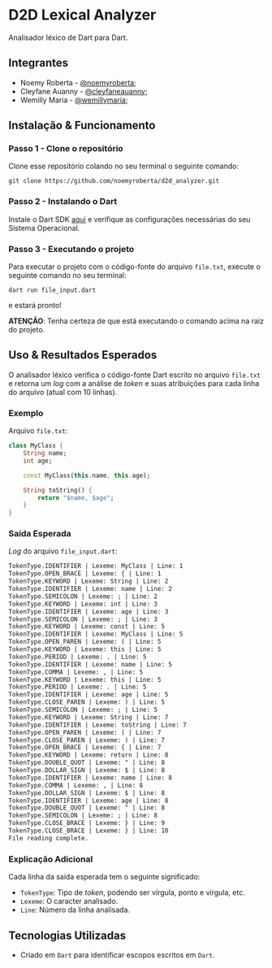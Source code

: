 # D2D Lexical Analyzer

Analisador léxico de Dart para Dart.

## Integrantes

- Noemy Roberta - [@noemyroberta](https://github.com/noemyroberta/);
- Cleyfane Auanny - [@cleyfaneauanny](https://github.com/cleyfaneauanny);
- Wemilly Maria - [@wemillymaria](https://github.com/wemillymaria/);

## Instalação & Funcionamento

### Passo 1 - Clone o repositório

Clone esse repositório colando no seu terminal o seguinte comando:

``
git clone https://github.com/noemyroberta/d2d_analyzer.git
``

### Passo 2 - Instalando o Dart

Instale o Dart SDK [aqui](https://dart.dev/get-dart/archive) e verifique as configurações necessárias do seu Sistema Operacional.

### Passo 3 - Executando o projeto

Para executar o projeto com o código-fonte do arquivo `file.txt`, execute o seguinte comando no seu terminal:

``
dart run file_input.dart
``

e estará pronto!

**ATENÇÃO**: Tenha certeza de que está executando o comando acima na raiz do projeto.

## Uso & Resultados Esperados

O analisador léxico verifica o código-fonte Dart escrito no arquivo `file.txt` e retorna um _log_ com a análise de _token_ e suas atribuições para cada linha do arquivo (atual com 10 linhas).

### Exemplo

Arquivo `file.txt`:

```dart
class MyClass {
    String name;
    int age;

    const MyClass(this.name, this.age);

    String toString() {
        return "$name, $age";
    }
}
```

### Saída Esperada

_Log_ do arquivo `file_input.dart`:

```txt
TokenType.IDENTIFIER | Lexeme: MyClass | Line: 1
TokenType.OPEN_BRACE | Lexeme: { | Line: 1
TokenType.KEYWORD | Lexeme: String | Line: 2
TokenType.IDENTIFIER | Lexeme: name | Line: 2
TokenType.SEMICOLON | Lexeme: ; | Line: 2
TokenType.KEYWORD | Lexeme: int | Line: 3
TokenType.IDENTIFIER | Lexeme: age | Line: 3
TokenType.SEMICOLON | Lexeme: ; | Line: 3
TokenType.KEYWORD | Lexeme: const | Line: 5
TokenType.IDENTIFIER | Lexeme: MyClass | Line: 5
TokenType.OPEN_PAREN | Lexeme: ( | Line: 5
TokenType.KEYWORD | Lexeme: this | Line: 5
TokenType.PERIOD | Lexeme: . | Line: 5
TokenType.IDENTIFIER | Lexeme: name | Line: 5
TokenType.COMMA | Lexeme: , | Line: 5
TokenType.KEYWORD | Lexeme: this | Line: 5
TokenType.PERIOD | Lexeme: . | Line: 5
TokenType.IDENTIFIER | Lexeme: age | Line: 5
TokenType.CLOSE_PAREN | Lexeme: ) | Line: 5
TokenType.SEMICOLON | Lexeme: ; | Line: 5
TokenType.KEYWORD | Lexeme: String | Line: 7
TokenType.IDENTIFIER | Lexeme: toString | Line: 7
TokenType.OPEN_PAREN | Lexeme: ( | Line: 7
TokenType.CLOSE_PAREN | Lexeme: ) | Line: 7
TokenType.OPEN_BRACE | Lexeme: { | Line: 7
TokenType.KEYWORD | Lexeme: return | Line: 8
TokenType.DOUBLE_QUOT | Lexeme: " | Line: 8
TokenType.DOLLAR_SIGN | Lexeme: $ | Line: 8
TokenType.IDENTIFIER | Lexeme: name | Line: 8
TokenType.COMMA | Lexeme: , | Line: 8
TokenType.DOLLAR_SIGN | Lexeme: $ | Line: 8
TokenType.IDENTIFIER | Lexeme: age | Line: 8
TokenType.DOUBLE_QUOT | Lexeme: " | Line: 8
TokenType.SEMICOLON | Lexeme: ; | Line: 8
TokenType.CLOSE_BRACE | Lexeme: } | Line: 9
TokenType.CLOSE_BRACE | Lexeme: } | Line: 10
File reading complete.
```

### Explicação Adicional

Cada linha da saída esperada tem o seguinte significado:

- `TokenType`: Tipo de _token_, podendo ser vírgula, ponto e vírgula, etc.
- `Lexeme`: O caracter analisado.
- `Line`: Número da linha analisada.

## Tecnologias Utilizadas

- Criado em `Dart` para identificar escopos escritos em `Dart`.

